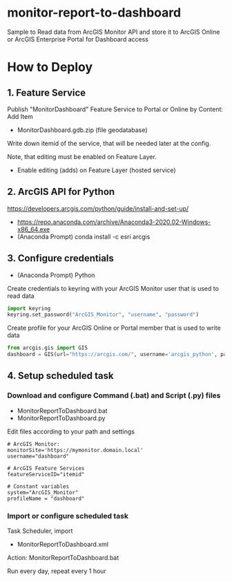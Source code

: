 # monitor-report-to-dashboard
Sample to Read data from ArcGIS Monitor API and store it to ArcGIS Online or ArcGIS Enterprise Portal for Dashboard access

# How to Deploy

## 1. Feature Service

Publish "MonitorDashboard" Feature Service to Portal or Online by Content: Add Item

* MonitorDashboard.gdb.zip (file geodatabase)

Write down itemid of the service, that will be needed later at the config.

Note, that editing must be enabled on Feature Layer.
* Enable editing (adds) on Feature Layer (hosted service)


## 2. ArcGIS API for Python

https://developers.arcgis.com/python/guide/install-and-set-up/

* https://repo.anaconda.com/archive/Anaconda3-2020.02-Windows-x86_64.exe
* (Anaconda Prompt) conda install -c esri arcgis


## 3. Configure credentials

* (Anaconda Prompt) Python

Create credentials to keyring with your ArcGIS Monitor user that is used to read data
```python
import keyring
keyring.set_password("ArcGIS_Monitor", "username", "password")
```

Create profile for your ArcGIS Online or Portal member that is used to write data
```python
from arcgis.gis import GIS
dashboard = GIS(url="https://arcgis.com/", username='arcgis_python', password="P@ssword123", profile="dashboard")
```

## 4. Setup scheduled task

### Download and configure Command (.bat) and Script (.py) files

* MonitorReportToDashboard.bat
* MonitorReportToDashboard.py

Edit files according to your path and settings

```
# ArcGIS Monitor:
monitorSite='https://mymonitor.domain.local'
username="dashboard"

# ArcGIS Feature Services
featureServiceID="itemid"

# Constant variables
system="ArcGIS_Monitor"
profileName = "dashboard"
```

### Import or configure scheduled task

Task Scheduler, import

* MonitorReportToDashboard.xml

Action: MonitorReportToDashboard.bat

Run every day, repeat every 1 hour
